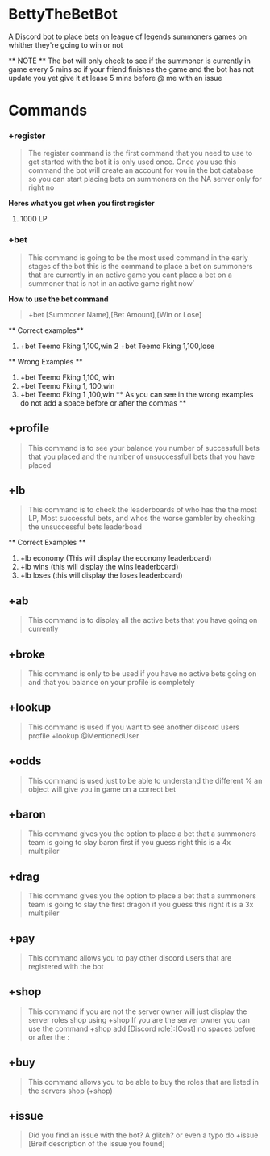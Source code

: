 # BettyTheBetBot
A Discord bot to place bets on league of legends summoners games on whither they're going to win or not 

** NOTE ** The bot will only check to see if the summoner is currently in game every 5 mins so if your friend finishes the game and the bot has not update you yet give it at lease 5 mins before @ me with an issue

# Commands

### +register
> The register command is the first command that you need to use to get started with the bot it is only used once. Once you use this command the bot will create an account for you in the bot database so you can start placing bets on summoners on the NA server only for right no
 
**Heres what you get when you first register**
1. 1000 LP

### +bet
> This command is going to be the most used command in the early stages of the bot this is the command to place a bet on summoners that are currently in an active game you cant place a bet on a summoner that is not in an active game right now`

**How to use the bet command**
> +bet [Summoner Name],[Bet Amount],[Win or Lose]

** Correct examples**

1. +bet Teemo Fking 1,100,win 
2  +bet Teemo Fking 1,100,lose

** Wrong Examples **

1. +bet Teemo Fking 1,100, win 
2. +bet Teemo Fking 1, 100,win 
3. +bet Teemo Fking 1 ,100,win 
** As you can see in the wrong examples do not add a space before or after the commas **

## +profile
> This command is to see your balance you number of successfull bets that you placed and the number of unsuccessfull bets that you have placed

## +lb
> This command is to check the leaderboards of who has the the most LP, Most successful bets, and whos the worse gambler by checking the unsuccessful bets leaderboad

** Correct Examples **

1. +lb economy (This will display the economy leaderboard)
2. +lb wins (this will display the wins leaderboard)
3. +lb loses (this will display the loses leaderboard)

## +ab
> This command is to display all the active bets that you have going on currently

## +broke
> This command is only to be used if you have no active bets going on and that you balance on your profile is completely 

## +lookup
> This command is used if you want to see another discord users profile +lookup @MentionedUser

## +odds
> This command is used just to be able to understand the different % an object will give you in game on a correct bet

## +baron
> This command gives you the option to place a bet that a summoners team is going to slay baron first if you guess right this is a 4x multipiler

## +drag
> This command gives you the option to place a bet that a summoners team is going to slay the first dragon if you guess this right it is a 3x multipiler

## +pay
> This command allows you to pay other discord users that are registered with the bot

## +shop
> This command if you are not the server owner will just display the server roles shop using +shop
> If you are the server owner you can use the command +shop add [Discord role]:[Cost] no spaces before or after the :

## +buy 
> This command allows you to be able to buy the roles that are listed in the servers shop (+shop)

## +issue
> Did you find an issue with the bot? A glitch? or even a typo do +issue [Breif description of the issue you found]
